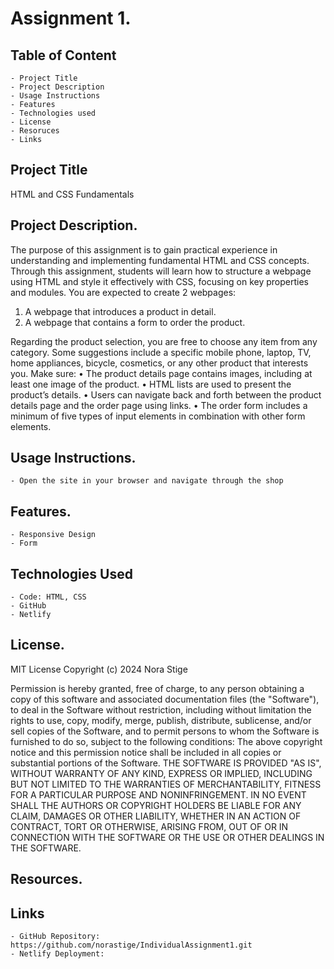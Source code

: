 # Assignment 1.

## Table of Content

    - Project Title
    - Project Description
    - Usage Instructions
    - Features
    - Technologies used
    - License
    - Resoruces
    - Links

## Project Title

HTML and CSS Fundamentals

## Project Description.

The purpose of this assignment is to gain practical experience in understanding and
implementing fundamental HTML and CSS concepts. Through this assignment,
students will learn how to structure a webpage using HTML and style it effectively
with CSS, focusing on key properties and modules.
You are expected to create 2 webpages:

1. A webpage that introduces a product in detail.
2. A webpage that contains a form to order the product.

Regarding the product selection, you are free to choose any item from any category.
Some suggestions include a specific mobile phone, laptop, TV, home appliances,
bicycle, cosmetics, or any other product that interests you. Make sure:
• The product details page contains images, including at least one image of the
product.
• HTML lists are used to present the product’s details.
• Users can navigate back and forth between the product details page and the
order page using links.
• The order form includes a minimum of five types of input elements in
combination with other form elements.

## Usage Instructions.

    - Open the site in your browser and navigate through the shop

## Features.

    - Responsive Design
    - Form

## Technologies Used

    - Code: HTML, CSS
    - GitHub
    - Netlify

## License.

MIT License
Copyright (c) 2024 Nora Stige

Permission is hereby granted, free of charge, to any person obtaining a
copy of this software and associated documentation files (the "Software"),
to deal in the Software without restriction, including without limitation the
rights to use, copy, modify, merge, publish, distribute, sublicense, and/or
sell copies of the Software, and to permit persons to whom the Software is
furnished to do so, subject to the following conditions: The above copyright
notice and this permission notice shall be included in all copies or
substantial portions of the Software. THE SOFTWARE IS PROVIDED "AS IS",
WITHOUT WARRANTY OF ANY KIND, EXPRESS OR IMPLIED, INCLUDING BUT
NOT LIMITED TO THE WARRANTIES OF MERCHANTABILITY, FITNESS FOR A
PARTICULAR PURPOSE AND NONINFRINGEMENT. IN NO EVENT SHALL THE
AUTHORS OR COPYRIGHT HOLDERS BE LIABLE FOR ANY CLAIM, DAMAGES
OR OTHER LIABILITY, WHETHER IN AN ACTION OF CONTRACT, TORT OR
OTHERWISE, ARISING FROM, OUT OF OR IN CONNECTION WITH THE
SOFTWARE OR THE USE OR OTHER DEALINGS IN THE SOFTWARE.

## Resources.

## Links

    - GitHub Repository: https://github.com/norastige/IndividualAssignment1.git
    - Netlify Deployment:
